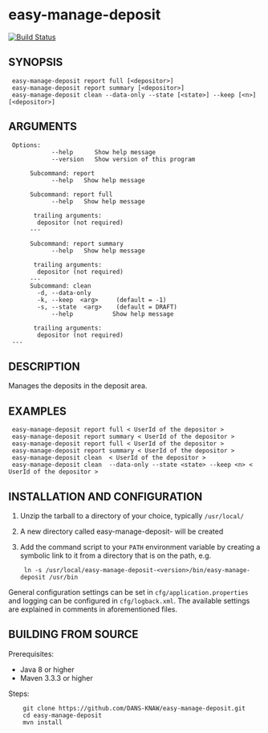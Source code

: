 easy-manage-deposit
===========
[![Build Status](https://travis-ci.org/DANS-KNAW/easy-manage-deposit.png?branch=master)](https://travis-ci.org/DANS-KNAW/easy-manage-deposit)


SYNOPSIS
--------
   
     easy-manage-deposit report full [<depositor>]
     easy-manage-deposit report summary [<depositor>]
     easy-manage-deposit clean --data-only --state [<state>] --keep [<n>][<depositor>]
     
         
ARGUMENTS
--------
   
     Options:
                --help      Show help message
                --version   Show version of this program
        
          Subcommand: report
                --help   Show help message
        
          Subcommand: report full
                --help   Show help message
        
           trailing arguments:
            depositor (not required)
          ---
        
          Subcommand: report summary
                --help   Show help message
        
           trailing arguments:
            depositor (not required)
          ---
          Subcommand: clean
            -d, --data-only       
            -k, --keep  <arg>     (default = -1)
            -s, --state  <arg>    (default = DRAFT)
                --help           Show help message
        
           trailing arguments:
            depositor (not required)
     ---
    
     
DESCRIPTION
-----------

Manages the deposits in the deposit area.
     
EXAMPLES
--------

     easy-manage-deposit report full < UserId of the depositor >
     easy-manage-deposit report summary < UserId of the depositor >
     easy-manage-deposit report full < UserId of the depositor >
     easy-manage-deposit report summary < UserId of the depositor >
     easy-manage-deposit clean  < UserId of the depositor >
     easy-manage-deposit clean  --data-only --state <state> --keep <n> < UserId of the depositor >
     


INSTALLATION AND CONFIGURATION
------------------------------


1. Unzip the tarball to a directory of your choice, typically `/usr/local/`
2. A new directory called easy-manage-deposit-<version> will be created
3. Add the command script to your `PATH` environment variable by creating a symbolic link to it from a directory that is
   on the path, e.g. 
   
        ln -s /usr/local/easy-manage-deposit-<version>/bin/easy-manage-deposit /usr/bin



General configuration settings can be set in `cfg/application.properties` and logging can be configured
in `cfg/logback.xml`. The available settings are explained in comments in aforementioned files.


BUILDING FROM SOURCE
--------------------

Prerequisites:

* Java 8 or higher
* Maven 3.3.3 or higher

Steps:

        git clone https://github.com/DANS-KNAW/easy-manage-deposit.git
        cd easy-manage-deposit
        mvn install
